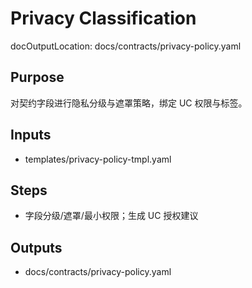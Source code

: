 # Privacy Classification

docOutputLocation: docs/contracts/privacy-policy.yaml

## Purpose

对契约字段进行隐私分级与遮罩策略，绑定 UC 权限与标签。

## Inputs

- templates/privacy-policy-tmpl.yaml

## Steps

- 字段分级/遮罩/最小权限；生成 UC 授权建议

## Outputs

- docs/contracts/privacy-policy.yaml
